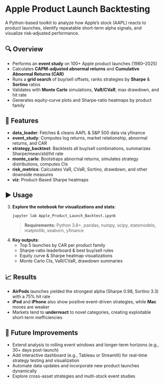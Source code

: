 # Apple Product Launch Backtesting

A Python-based toolkit to analyze how Apple’s stock (AAPL) reacts to product launches, identify repeatable short-term alpha signals, and visualize risk-adjusted performance.

## 🔍 Overview
- Performs an **event study** on 100+ Apple product launches (1980–2025)
- Calculates **CAPM-adjusted abnormal returns** and **Cumulative Abnormal Returns (CAR)**
- Runs a **grid search** of buy/sell offsets, ranks strategies by **Sharpe** & **Sortino** ratios
- Validates with **Monte Carlo** simulations, **VaR/CVaR**, max drawdown, and hit rate
- Generates equity-curve plots and Sharpe-ratio heatmaps by product family

## 🚀 Features
- **data_loader**: Fetches & cleans AAPL & S&P 500 data via yfinance
- **event_study**: Computes log returns, market relationship, abnormal returns, and CAR
- **strategy_backtest**: Backtests all buy/sell combinations, summarizes Sharpe/mean/std/hit rate
- **monte_carlo**: Bootstraps abnormal returns, simulates strategy distributions, computes CIs
- **risk_metrics**: Calculates VaR, CVaR, Sortino, drawdown, and other downside measures
- **viz**: Product-Based Sharpe heatmaps

## ▶️ Usage
3. **Explore the notebook for visualizations and stats**:
   ```bash
   jupyter lab Apple_Product_Launch_Backtest.ipynb
   ```
   > **Requirements:** Python 3.8+, pandas, numpy, scipy, statsmodels, matplotlib, seaborn, yfinance
3. **Key outputs**:
   - Top 5 launches by CAR per product family
   - Sharpe-ratio leaderboard & best buy/sell rules
   - Equity curve & Sharpe heatmap visualizations
   - Monte Carlo CIs, VaR/CVaR, drawdown summaries

## 📈 Results
- **AirPods** launches yielded the strongest alpha (Sharpe 0.98, Sortino 3.3) with a 75% hit rate
- **iPod** and **iPhone** also show positive event-driven strategies, while **Mac** moves are weaker
- Markets tend to **underreact** to novel categories, creating exploitable short-term inefficiencies

## 🔮 Future Improvements
- Extend analysis to rolling event windows and longer-term horizons (e.g., 30+ days post-launch)
- Add interactive dashboard (e.g., Tableau or Streamlit) for real-time strategy testing and visualization
- Automate data updates and incorporate new product launches dynamically
- Explore cross-asset strategies and multi-stock event studies

